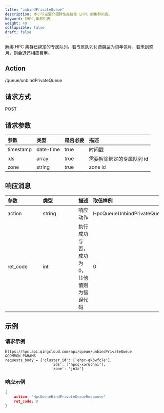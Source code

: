 ```yaml
---
title: "unbindPrivateQueue"
description: 本小节主要介绍弹性高性能 EHPC 的集群列表。 
keyword: EHPC,集群列表
weight: 40
collapsible: false
draft: false
---
```


解绑 HPC 集群已绑定的专属队列。若专属队列付费类型为包年包月，若未到整月，则会退还相应费用。

## Action

/queue/unbindPrivateQueue

## 请求方式

POST

## 请求参数

| 参数      | 类型      | 是否必要 | 描述                      |
| :-------- | :-------- | :------- | :------------------------ |
| timestamp | date-time | true     | 时间戳                    |
| ids       | array     | true     | 需要解除绑定的专属队列 id |
| zone      | string    | true     | zone id                   |

## 响应消息

| <span style="display:inline-block;width:100px">参数</span> | <span style="display:inline-block;width:100px">类型</span> | 描述                                      | 取值样例                           |
| :--------------------------------------------------------- | :--------------------------------------------------------- | ----------------------------------------- | :--------------------------------- |
| action                                                     | string                                                     | 响应动作                                  | HpcQueueUnbindPrivateQueueResponse |
| ret_code                                                   | int                                                        | 执行成功与否，成功为0，其他值则为错误代码 | 0                                  |

## 示例

### 请求示例

```url
https://hpc.api.qingcloud.com/api/queue/unbindPrivateQueue
&COMMON_PARAMS
requests_body = {'cluster_id': ['ehpc-gk3wfc7e'],
                     'ids': ['hpcq-xoruchni'],
                     'zone': 'jn1a'}
```

### 响应示例

```json
{
	action: "HpcQueueBindPrivateQueueResponse"
	ret_code: 0
}
```
